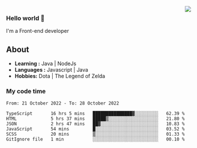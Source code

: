 <img align='right' src="https://github-readme-stats.vercel.app/api?username=jumodada&show_icons=true&theme=vue">

### Hello world 👋

I'm a Front-end developer 
    
## About
-  **Learning :** Java | NodeJs
-  **Languages :** Javascript | Java
-  **Hobbies:** Dota | The Legend of Zelda

### My code time

<!--START_SECTION:waka-->

```text
From: 21 October 2022 - To: 28 October 2022

TypeScript       16 hrs 5 mins   ███████████████▓░░░░░░░░░   62.39 %
HTML             5 hrs 37 mins   █████▒░░░░░░░░░░░░░░░░░░░   21.80 %
JSON             2 hrs 47 mins   ██▓░░░░░░░░░░░░░░░░░░░░░░   10.83 %
JavaScript       54 mins         █░░░░░░░░░░░░░░░░░░░░░░░░   03.52 %
SCSS             20 mins         ▒░░░░░░░░░░░░░░░░░░░░░░░░   01.33 %
GitIgnore file   1 min           ░░░░░░░░░░░░░░░░░░░░░░░░░   00.10 %
```

<!--END_SECTION:waka-->
